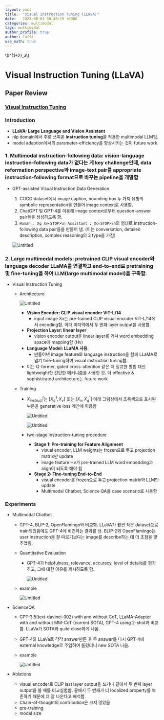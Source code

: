 ```yaml
---
layout: post
title:  "Visual Instruction Tuning (LLaVA)"
date:   2023-08-01 00:40:15 +0900
categories: multimodal
tags: multimodal
author_profile: true
author: Cufft
use_math: true
---
```


\\(I^{1+2}_a\\)

# Visual Instruction Tuning (LLaVA)

## Paper Review

### [Visual Instruction Tuning](https://arxiv.org/abs/2304.08485)

### Introduction
- **LLaVA: Large Language and Vision Assistant**
- nlp domain에서 주로 쓰여온 **instruction tuning**을 적용한 multimodal LLM임.
- model adaption에서의 parameter-efficiency를 향상시키는 것이 future work.
### 1. **Multimodal instruction-following data**: vision-language instruction-following data가 없다는 게 key challenge인데, data reformation perspective와 image-text pair를 appropriate instruction-following format으로 바꾸는 pipeline을 개발함
- GPT-assisted Visual Instruction Data Generation
    1. COCO dataset에서 image caption, bounding box 두 가지 유형의 symbolic representation을 만들어 image context로 사용함. 
    2. ChatGPT 및 GPT-4를 이용해 image context로부터 question-answer pair들을 생성하도록 함.
    3. `Human : Xq Xv<STOP>\n Assistant : Xc<STOP>\n`의 형태로 instruction-following data pair들을 만들어 냄. (이는 conversation, detailed description, complex reasoning의 3 type을 가짐)

    ![Untitled](https://agency301.github.io/assets/img/LLaVA/Untitled.png)

### 2. **Large multimodal models**: pretrained CLIP visual encoder와 language decoder LLaMA를 연결하고 end-to-end로 pretraining 및 fine-tuning을 하여 LLM(large multimodal model)을 구축함.
- Visual Instruction Tuning
    - Architecture

        ![Untitled](https://agency301.github.io/assets/img/LLaVA/Untitled%201.png)

        - **Vision Encoder: CLIP visual encoder ViT-L/14**
            - input image Xv는 pre-trained CLIP visual encoder ViT-L/14에서 encoding함. 이때 마지막에서 두 번째 layer output을 사용함.
        - **Projection Layer: linear layer**
            - vision encoder output을 linear layer를 거쳐 word embedding space에 mapping함 (Hv)
        - **Language Model: LLaMA 사용.**
            - 만들어낸 image feature와 language instruction을 함께 LLaMA로 넘겨 fine-tuning하며 visual instruction tuning함.
        - 이는 Q-former, gated cross-attention 같은 더 정교한 방법 대신 lightweight한 간단한 메커니즘을 사용한 것. 더 effective & sophisticated architecture는 future work.
    - Training
        - $X^t_{instruct}$는 $[X^1_q, X_v]$  또는 $[X_v, X^1_q]$  아래 그림상에서 초록색으로 표시된 부분을 generative loss 계산에 이용함

            ![Untitled](https://agency301.github.io/assets/img/LLaVA/Untitled%202.png)

            ![Untitled](https://agency301.github.io/assets/img/LLaVA/Untitled%203.png)

        - two-stage instruction-tuning procedure
            - **Stage 1: Pre-training for Feature Alignment**
                - visual encoder, LLM weights는 frozen으로 두고 projection matrix만 update
                - image feature Hv가 pre-trained LLM word embedding과 align이 되도록 해야 됨
            - **Stage 2: Fine-tuning End-to-End**
                - visual encoder를 frozen으로 두고 projection matrix와 LLM만 update
                - Multimodal Chatbot, Science QA를 case scenario로 사용함
### Experiments
- Multimodal Chatbot
    - GPT-4, BLIP-2, OpenFlamingo와 비교함. LLaVA가 훨씬 작은 dataset으로 train되었음에도 GPT-4에 비견하는 결과를 냄. BLIP-2와 OpenFlamingo는 user instruction을 잘 따르기보다는 image를 describe하는 데 더 초점을 맞추었음.
    - Quantitative Evaluation
        - GPT-4가 helpfulness, relevance, accuracy, level of details를 평가하고, 그에 대한 이유를 제시하도록 함.

            ![Untitled](https://agency301.github.io/assets/img/LLaVA/Untitled%204.png)

    - example

        ![Untitled](https://agency301.github.io/assets/img/LLaVA/Untitled%205.png)

- ScienceQA
    - GPT-3.5(text-davinci-002) with and without CoT, LLaMA-Adapter with and without MM-CoT (current SOTA), GPT-4 using 2-shot과 비교함. LLaVa가 SOTA와 quite close하게 나옴.
    - GPT-4와 LLaVa로 각각 answer만든 후 두 answer를 다시 GPT-4에 external knowledge로 주입하여 돌렸더니 new SOTA 나옴.
    - example

        ![Untitled](https://agency301.github.io/assets/img/LLaVA/Untitled%206.png)

- Ablations
    - visual encoder로 CLIP last layer output을 쓰거나 끝에서 두 번째 layer output을 쓸 때를 비교실험함. 끝에서 두 번째가 더 localized property를 보존하기 때문에 더 잘 나온다고 해석함.
    - Chain-of-thought의 contribution은 크지 않았음
    - pre-training
    - model size